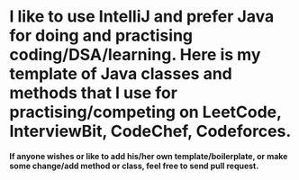 # I like to use IntelliJ and prefer Java for doing and practising coding/DSA/learning. Here is my template of Java classes and methods that I use for practising/competing on LeetCode, InterviewBit, CodeChef, Codeforces.

**If anyone wishes or like to add his/her own template/boilerplate, or make some change/add method or class, feel free to send pull request.**
